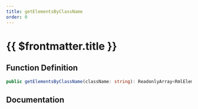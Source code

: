 ```yaml
---
title: getElementsByClassName
order: 0
---
```


# {{ $frontmatter.title }}

## Function Definition

```ts
public getElementsByClassName(className: string): ReadonlyArray<RmlElement>;
```

## Documentation

<!--@include: ./parts/getElementsByClassName.md-->
